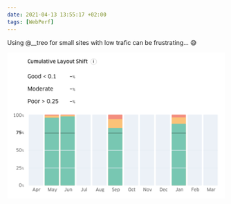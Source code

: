 ```yaml
---
date: 2021-04-13 13:55:17 +02:00
tags: [WebPerf]
---
```


Using @__treo for small sites with low trafic can be frustrating… 😅

![Not enough trafic on this site for CrUX](core-web-vitals-treo-nicolas-hoizey-com.png)

